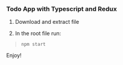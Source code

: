 ### Todo App with Typescript and Redux

1. Download and extract file

2. In the root file run:
> `npm start`

Enjoy! 
